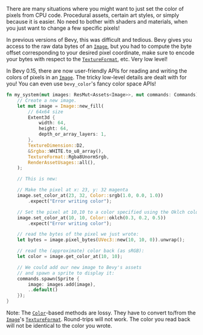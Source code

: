There are many situations where you might want to just set the color of pixels
from CPU code.  Procedural assets, certain art styles, or simply because
it is easier. No need to bother with shaders and materials, when you just want
to change a few specific pixels!

In previous versions of Bevy, this was difficult and tedious. Bevy gives you
access to the raw data bytes of an [`Image`], but you had to compute the byte
offset corresponding to your desired pixel coordinate, make sure to encode your
bytes with respect to the [`TextureFormat`], etc. Very low level!

In Bevy 0.15, there are now user-friendly APIs for reading and writing the
colors of pixels in an [`Image`]. The tricky low-level details are dealt with
for you! You can even use `bevy_color`'s fancy color space APIs!

```rust
fn my_system(mut images: ResMut<Assets<Image>>, mut commands: Commands) {
    // Create a new image.
    let mut image = Image::new_fill(
        // 64x64 size
        Extent3d {
            width: 64,
            height: 64,
            depth_or_array_layers: 1,
        },
        TextureDimension::D2,
        &Srgba::WHITE.to_u8_array(),
        TextureFormat::Rgba8UnormSrgb,
        RenderAssetUsages::all(),
    );

    // This is new:

    // Make the pixel at x: 23, y: 32 magenta
    image.set_color_at(23, 32, Color::srgb(1.0, 0.0, 1.0))
        .expect("Error writing color");

    // Set the pixel at 10,10 to a color specified using the Oklch color space:
    image.set_color_at(10, 10, Color::oklch(0.3, 0.2, 0.5))
        .expect("Error writing color");

    // read the bytes of the pixel we just wrote:
    let bytes = image.pixel_bytes(UVec3::new(10, 10, 0)).unwrap();

    // read the (approximate) color back (as sRGB):
    let color = image.get_color_at(10, 10);

    // We could add our new image to Bevy's assets
    // and spawn a sprite to display it:
    commands.spawn(Sprite {
        image: images.add(image),
        ..default()
    });
}
```

Note: The [`Color`]-based methods are lossy. They have to convert to/from the
[`Image`]'s [`TextureFormat`]. Round-trips will not work. The color you read back
will not be identical to the color you wrote.

[`Image`]: https://docs.rs/bevy/0.15.0-rc.3/bevy/prelude/struct.Image.html
[`TextureFormat`]: https://docs.rs/bevy/0.15.0-rc.3/bevy/render/render_resource/enum.TextureFormat.html
[`Color`]: https://docs.rs/bevy/0.15.0-rc.3/bevy/color/enum.Color.html
